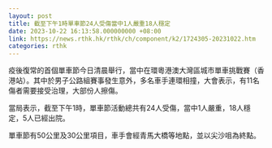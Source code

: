 ```yaml
---
layout: post
title: 截至下午1時單車節24人受傷當中1人嚴重18人穩定
date: 2023-10-22 16:13:58.000000000 +08:00
link: https://news.rthk.hk/rthk/ch/component/k2/1724305-20231022.htm
categories: rthk
---
```


疫後復常的首個單車節今日清晨舉行，當中在環粵港澳大灣區城市單車挑戰賽（香港站）。其中於男子公路組賽事發生意外，多名車手連環相撞，大會表示，有11名傷者需要接受治理，大部份人擦傷。

當局表示，截至下午1時，單車節活動總共有24人受傷，當中1人嚴重，18人穩定，5人已經出院。

單車節有50公里及30公里項目，車手會經青馬大橋等地點，並以尖沙咀為終點。
